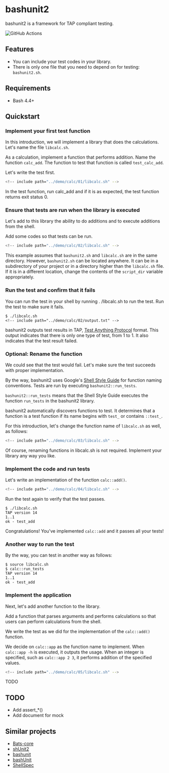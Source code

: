 # bashunit2

bashunit2 is a framework for TAP compliant testing.

![GitHub Actions](https://github.com/kumarstack55/bashunit2/actions/workflows/ci.yml/badge.svg)

## Features

* You can include your test codes in your library.
* There is only one file that you need to depend on for testing: `bashunit2.sh`.

## Requirements

* Bash 4.4+

## Quickstart

### Implement your first test function

In this introduction, we will implement a library that does the calculations.
Let's name the file `libcalc.sh`.

As a calculation, implement a function that performs addition.
Name the function `calc_add`.
The function to test that function is called `test_calc_add`.

Let's write the test first.

```bash
<!-- include path="../demo/calc/01/libcalc.sh" -->
```

In the test function, run calc_add and if it is as expected, the test function
returns exit status 0.

### Ensure that tests are run when the library is executed

Let's add to this library the ability to do additions and to execute additions
from the shell.

Add some codes so that tests can be run.

```bash
<!-- include path="../demo/calc/02/libcalc.sh" -->
```

This example assumes that `bashunit2.sh` and `libcalc.sh` are in the same
directory.
However, `bashunit2.sh` can be located anywhere.
It can be in a subdirectory of your project or in a directory higher than the
`libcalc.sh` file.
If it is in a different location, change the contents of the `script_dir`
variable appropriately.

### Run the test and confirm that it fails

You can run the test in your shell by running . /libcalc.sh to run the test.
Run the test to make sure it fails.

```console
$ ./libcalc.sh
<!-- include path="../demo/calc/02/output.txt" -->
```

bashunit2 outputs test results in TAP,
[Test Anything Protocol](https://testanything.org/) format.
This output indicates that there is only one type of test, from 1 to 1.
It also indicates that the test result failed.

### Optional: Rename the function

We could see that the test would fail.
Let's make sure the test succeeds with proper implementation.

By the way, bashunit2 uses Google's
[Shell Style Guide](https://google.github.io/styleguide/shellguide.html)
for function naming conventions.
Tests are run by executing `bashunit2::run_tests`.

`bashunit2::run_tests` means that the Shell Style Guide executes the function
`run_tests` in the bashunit2 library.

bashunit2 automatically discovers functions to test.
It determines that a function is a test function if its name begins with
`test_` or contains `::test_`.

For this introduction, let's change the function name of `libcalc.sh` as well,
as follows:

```bash
<!-- include path="../demo/calc/03/libcalc.sh" -->
```

Of course, renaming functions in libcalc.sh is not required.
Implement your library any way you like.

### Implement the code and run tests

Let's write an implementation of the function `calc::add()`.

```bash
<!-- include path="../demo/calc/04/libcalc.sh" -->
```

Run the test again to verify that the test passes.

```console
$ ./libcalc.sh
TAP version 14
1..1
ok - test_add
```

Congratulations!
You've implemented `calc::add` and it passes all your tests!

### Another way to run the test

By the way, you can test in another way as follows:

```console
$ source libcalc.sh
$ calc::run_tests
TAP version 14
1..1
ok - test_add
```

### Implement the application

Next, let's add another function to the library.

Add a function that parses arguments and performs calculations so that users
can perform calculations from the shell.

We write the test as we did for the implementation of the `calc::add()`
function.

We decide on `calc::app` as the function name to implement.
When `calc::app -h` is executed, it outputs the usage.
When an integer is specified, such as `calc::app 2 3`, it performs addition of
the specified values.

```bash
<!-- include path="../demo/calc/05/libcalc.sh" -->
```

TODO

<!--

Once you have sufficiently tested the library, you can implement your
application.

Let's name the file `calc.sh`.

```bash
#!/bin/bash

source "./libcalc.sh"

main() {
  calc_add "$1" "$2"
}

main "$@"
```

Let's run the application.

```console
$ ./calc.sh 1 2
3
```

-->

## TODO

* Add assert_*()
* Add document for mock

## Similar projects

* [Bats-core](https://github.com/bats-core/bats-core)
* [shUnit2](https://github.com/kward/shunit2)
* [bashunit](https://github.com/djui/bashunit)
* [bashUnit](https://github.com/athena-oss/bashunit)
* [ShellSpec](https://github.com/shellspec/shellspec)
